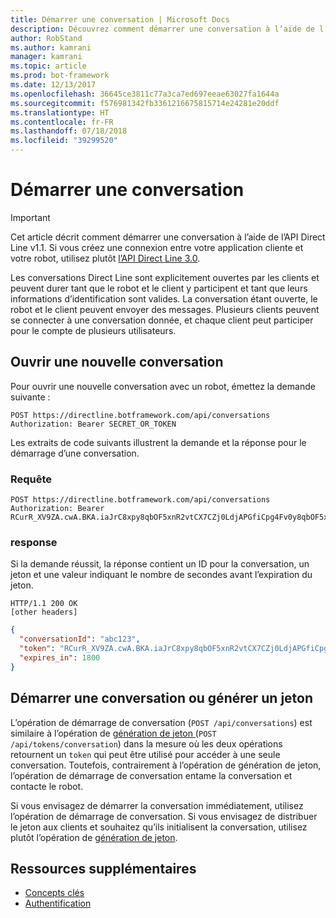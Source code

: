 ```yaml
---
title: Démarrer une conversation | Microsoft Docs
description: Découvrez comment démarrer une conversation à l’aide de l’API Direct Line v1.1.
author: RobStand
ms.author: kamrani
manager: kamrani
ms.topic: article
ms.prod: bot-framework
ms.date: 12/13/2017
ms.openlocfilehash: 36645ce3811c77a3ca7ed697eeae63027fa1644a
ms.sourcegitcommit: f576981342fb3361216675815714e24281e20ddf
ms.translationtype: HT
ms.contentlocale: fr-FR
ms.lasthandoff: 07/18/2018
ms.locfileid: "39299520"
---
```

# <a name="start-a-conversation"></a>Démarrer une conversation

> [!IMPORTANT]
> Cet article décrit comment démarrer une conversation à l’aide de l’API Direct Line v1.1. Si vous créez une connexion entre votre application cliente et votre robot, utilisez plutôt [l’API Direct Line 3.0](bot-framework-rest-direct-line-3-0-start-conversation.md).

Les conversations Direct Line sont explicitement ouvertes par les clients et peuvent durer tant que le robot et le client y participent et tant que leurs informations d’identification sont valides. La conversation étant ouverte, le robot et le client peuvent envoyer des messages. Plusieurs clients peuvent se connecter à une conversation donnée, et chaque client peut participer pour le compte de plusieurs utilisateurs.

## <a name="open-a-new-conversation"></a>Ouvrir une nouvelle conversation

Pour ouvrir une nouvelle conversation avec un robot, émettez la demande suivante :

```http
POST https://directline.botframework.com/api/conversations
Authorization: Bearer SECRET_OR_TOKEN
```

Les extraits de code suivants illustrent la demande et la réponse pour le démarrage d’une conversation.

### <a name="request"></a>Requête

```http
POST https://directline.botframework.com/api/conversations
Authorization: Bearer RCurR_XV9ZA.cwA.BKA.iaJrC8xpy8qbOF5xnR2vtCX7CZj0LdjAPGfiCpg4Fv0y8qbOF5xPGfiCpg4Fv0y8qqbOF5x8qbOF5xn
```

### <a name="response"></a>response

Si la demande réussit, la réponse contient un ID pour la conversation, un jeton et une valeur indiquant le nombre de secondes avant l’expiration du jeton.

```http
HTTP/1.1 200 OK
[other headers]
```

```json
{
  "conversationId": "abc123",
  "token": "RCurR_XV9ZA.cwA.BKA.iaJrC8xpy8qbOF5xnR2vtCX7CZj0LdjAPGfiCpg4Fv0y8qbOF5xPGfiCpg4Fv0y8qqbOF5x8qbOF5xn",
  "expires_in": 1800
}
```

## <a name="start-conversation-versus-generate-token"></a>Démarrer une conversation ou générer un jeton

L’opération de démarrage de conversation (`POST /api/conversations`) est similaire à l’opération de [génération de jeton ](bot-framework-rest-direct-line-1-1-authentication.md#generate-token) (`POST /api/tokens/conversation`) dans la mesure où les deux opérations retournent un `token` qui peut être utilisé pour accéder à une seule conversation. Toutefois, contrairement à l’opération de génération de jeton, l’opération de démarrage de conversation entame la conversation et contacte le robot. 

Si vous envisagez de démarrer la conversation immédiatement, utilisez l’opération de démarrage de conversation. Si vous envisagez de distribuer le jeton aux clients et souhaitez qu’ils initialisent la conversation, utilisez plutôt l’opération de [génération de jeton](bot-framework-rest-direct-line-1-1-authentication.md#generate-token). 

## <a name="additional-resources"></a>Ressources supplémentaires

- [Concepts clés](bot-framework-rest-direct-line-1-1-concepts.md)
- [Authentification](bot-framework-rest-direct-line-1-1-authentication.md)